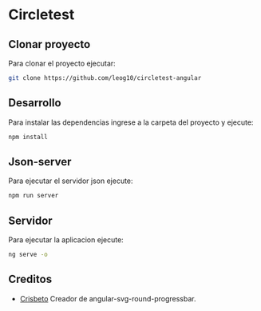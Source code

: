 # Circletest

## Clonar proyecto

Para clonar el proyecto ejecutar: 

```bash
git clone https://github.com/leog10/circletest-angular
```

## Desarrollo

Para instalar las dependencias ingrese a la carpeta del proyecto y ejecute: 

```bash
npm install
```

## Json-server

Para ejecutar el servidor json ejecute:

```bash
npm run server
```

## Servidor

Para ejecutar la aplicacion ejecute:

```bash
ng serve -o
```

## Creditos

* [Crisbeto](https://github.com/crisbeto/angular-svg-round-progressbar) Creador de angular-svg-round-progressbar.
